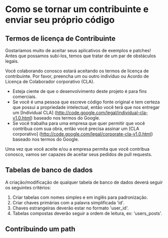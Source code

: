 # Como se tornar um contribuinte e enviar seu próprio código

## Termos de licença de Contribuinte

Gostaríamos muito de aceitar seus aplicativos de exemplos e patches!
Antes que possamos subí-los, temos que tratar de um par de obstáculos legais.

Você colaborando conosco estará aceitando os termos de licença de contribuinte.
Por favor, preencha um ou outro indivíduo ou Acordo de Licença de Colaborador corporativo
(CLA).

   * Esteja ciente de que o desenvolvimento deste projeto é para fins comerciais.
   * Se você é uma pessoa que escreve código fonte original e tem certeza que 
     possui a propriedade intelectual, então você terá que nos entregar um [Individual CLA] (http://code.google.com/legal/individual-cla-v1.0.html) baseado nos termos do Google.
   * Se você trabalha para uma empresa que quer permitir que você contribua com sua obra, 
     então você precisa assinar um [CLA corporativo] (http://code.google.com/legal/corporate-cla-v1.0.html) 
     baseado nos termos do Google.

Uma vez que você aceite e/ou a empresa permita que você contribua conosco, vamos ser capazes
de aceitar seus pedidos de pull requests.

## Tabelas de banco de dados

A criação/modificação de qualquer tabela de banco de dados deverá seguir os seguintes critérios:

1. Criar tabelas com nomes simples e em inglês para padronização.
2. Criar chaves primárias com a palavra simplificada 'id'.
3. Chaves estrangeiras deverão estar no formato 'user_id'.
4. Tabelas compostas deverão seguir a ordem de leitura, ex: 'users_posts'.

## Contribuindo um path

